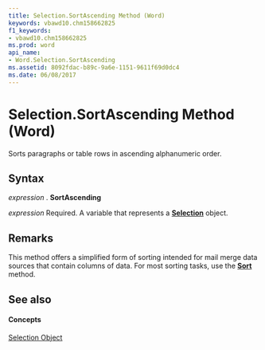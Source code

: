 ```yaml
---
title: Selection.SortAscending Method (Word)
keywords: vbawd10.chm158662825
f1_keywords:
- vbawd10.chm158662825
ms.prod: word
api_name:
- Word.Selection.SortAscending
ms.assetid: 8092fdac-b89c-9a6e-1151-9611f69d0dc4
ms.date: 06/08/2017
---
```



# Selection.SortAscending Method (Word)

Sorts paragraphs or table rows in ascending alphanumeric order.


## Syntax

 _expression_ . **SortAscending**

 _expression_ Required. A variable that represents a **[Selection](Word.Selection.md)** object.


## Remarks

 This method offers a simplified form of sorting intended for mail merge data sources that contain columns of data. For most sorting tasks, use the **[Sort](Word.Selection.Sort.md)** method.


## See also


#### Concepts


[Selection Object](Word.Selection.md)

